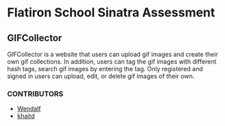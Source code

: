 # Flatiron School Sinatra Assessment

## GIFCollector
GIFCollector is a website that users can upload gif images and create their own gif collections. In addition, users can tag the gif images with different hash tags, search gif images by entering the tag. Only registered and signed in users can upload, edit, or delete gif images of their own.

### CONTRIBUTORS
- [Wendalf](https://github.com/Wendalf)
- [khaitd](https://github.com/khaitd)